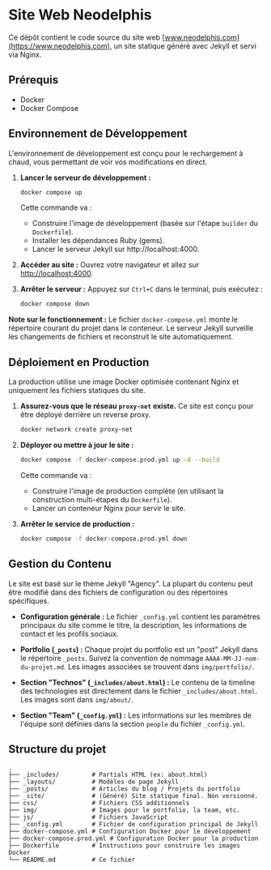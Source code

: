 # Site Web Neodelphis

Ce dépôt contient le code source du site web [www.neodelphis.com](https://www.neodelphis.com), un site statique généré avec Jekyll et servi via Nginx.

## Prérequis

*   Docker
*   Docker Compose

## Environnement de Développement

L'environnement de développement est conçu pour le rechargement à chaud, vous permettant de voir vos modifications en direct.

1.  **Lancer le serveur de développement :**
    ```bash
    docker compose up
    ```
    Cette commande va :
    *   Construire l'image de développement (basée sur l'étape `builder` du `Dockerfile`).
    *   Installer les dépendances Ruby (gems).
    *   Lancer le serveur Jekyll sur http://localhost:4000.

2.  **Accéder au site :**
    Ouvrez votre navigateur et allez sur [http://localhost:4000](http://localhost:4000).

3.  **Arrêter le serveur :**
    Appuyez sur `Ctrl+C` dans le terminal, puis exécutez :
    ```bash
    docker compose down
    ```

**Note sur le fonctionnement :** Le fichier `docker-compose.yml` monte le répertoire courant du projet dans le conteneur. Le serveur Jekyll surveille les changements de fichiers et reconstruit le site automatiquement.

## Déploiement en Production

La production utilise une image Docker optimisée contenant Nginx et uniquement les fichiers statiques du site.

1.  **Assurez-vous que le réseau `proxy-net` existe.** Ce site est conçu pour être déployé derrière un reverse proxy.
    ```bash
    docker network create proxy-net
    ```

2.  **Déployer ou mettre à jour le site :**
    ```bash
    docker compose -f docker-compose.prod.yml up -d --build
    ```
    Cette commande va :
    *   Construire l'image de production complète (en utilisant la construction multi-étapes du `Dockerfile`).
    *   Lancer un conteneur Nginx pour servir le site.

3.  **Arrêter le service de production :**
    ```bash
    docker compose -f docker-compose.prod.yml down
    ```

## Gestion du Contenu

Le site est basé sur le thème Jekyll "Agency". La plupart du contenu peut être modifié dans des fichiers de configuration ou des répertoires spécifiques.

*   **Configuration générale :**
    Le fichier `_config.yml` contient les paramètres principaux du site comme le titre, la description, les informations de contact et les profils sociaux.

*   **Portfolio (`_posts`) :**
    Chaque projet du portfolio est un "post" Jekyll dans le répertoire `_posts`. Suivez la convention de nommage `AAAA-MM-JJ-nom-du-projet.md`. Les images associées se trouvent dans `img/portfolio/`.

*   **Section "Technos" (`_includes/about.html`) :**
    Le contenu de la timeline des technologies est directement dans le fichier `_includes/about.html`. Les images sont dans `img/about/`.

*   **Section "Team" (`_config.yml`) :**
    Les informations sur les membres de l'équipe sont définies dans la section `people` du fichier `_config.yml`.

## Structure du projet

```
.
├── _includes/         # Partials HTML (ex: about.html)
├── _layouts/          # Modèles de page Jekyll
├── _posts/            # Articles du blog / Projets du portfolio
├── _site/             # (Généré) Site statique final. Non versionné.
├── css/               # Fichiers CSS additionnels
├── img/               # Images pour le portfolio, la team, etc.
├── js/                # Fichiers JavaScript
├── _config.yml        # Fichier de configuration principal de Jekyll
├── docker-compose.yml # Configuration Docker pour le développement
├── docker-compose.prod.yml # Configuration Docker pour la production
├── Dockerfile         # Instructions pour construire les images Docker
└── README.md          # Ce fichier
```

